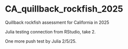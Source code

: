 # CA_quillback_rockfish_2025
Quillback rockfish assessment for California in 2025

Julia testing connection from RStudio, take 2.

One more push test by Julia 2/5/25.  
